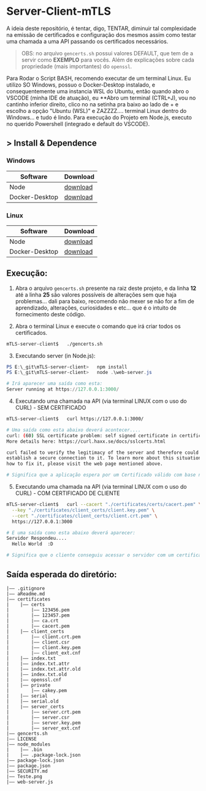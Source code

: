 # Server-Client-mTLS

A ideia deste repositório, é tentar, digo, TENTAR, diminuir tal complexidade na emissão de certificados e configuração dos mesmos assim como testar uma chamada a uma API passando os certificados necessários.

>OBS: no arquivo `gencerts.sh` possui valores DEFAULT, que tem de a servir como **EXEMPLO** para vocês. Além de explicações sobre cada propriedade (mais importantes) do `openssl`.

Para Rodar o Script BASH, recomendo executar de um terminal Linux.
Eu utilizo SO Windows, possuo o Docker-Desktop instalado, e consequentemente uma instancia WSL do Ubuntu, então quando abro o VSCODE (minha IDE de atuação), eu **Abro um terminal (CTRL+J), vou no cantinho inferior direito, clico no na setinha pra baixo ao lado de + e escolho a opção "Ubuntu (WSL)" e ZAZZZZ.... terminal Linux dentro do Windows... e tudo é lindo.
Para execução do Projeto em Node.js, executo no querido Powershell (integrado e default do VSCODE).

## > Install & Dependence
### **Windows**
| Software   | Download |
| ---       | ---      |
| Node | [download](https://nodejs.org/dist/v16.15.1/node-v16.15.1-x64.msi) |
| Docker-Desktop | [download](https://nodejs.org/dist/v16.15.1/node-v16.15.1-linux-x64.tar.xz) |

### **Linux**
| Software   | Download |
| ---       | ---      |
| Node | [download](https://nodejs.org/dist/v16.15.1/node-v16.15.1-linux-x64.tar.xz) |
| Docker-Desktop | [download](https://docs.docker.com/desktop/linux/install/) |

## Execução:

1. Abra o arquivo `gencerts.sh` presente na raiz deste projeto, e da linha **12** até a linha **25** são valores possíveis de alterações sem que haja problemas... dali para baixo, recomendo não mexer se não for a fim de aprendizado, alterações, curiosidades e etc... que é o intuito de fornecimento deste código.

2. Abra o terminal Linux e execute o comando que irá criar todos os certificados.
```bash
mTLS-server-client$   ./gencerts.sh
```

3. Executando server (in Node.js):
```powershell
PS E:\_git\mTLS-server-client>   npm install
PS E:\_git\mTLS-server-client>   node .\web-server.js 

# Irá aparecer uma saída como esta:
Server running at https://127.0.0.1:3000/
```

4. Executando uma chamada na API (via terminal LINUX com o uso do CURL) - SEM CERTIFICADO
```bash
mTLS-server-client$   curl https://127.0.0.1:3000/

# Uma saída como esta abaixo deverá acontecer....
curl: (60) SSL certificate problem: self signed certificate in certificate chain
More details here: https://curl.haxx.se/docs/sslcerts.html

curl failed to verify the legitimacy of the server and therefore could not
establish a secure connection to it. To learn more about this situation and
how to fix it, please visit the web page mentioned above.

# Significa que a aplicação espera por um Certificado válido com base na combinação de Server-CERT e CA-CERT configurado após Handshake TLS com o Servidor.
```

5. Executando uma chamada na API (via terminal LINUX com o uso do CURL) - COM CERTIFICADO DE CLIENTE
```bash
mTLS-server-client$   curl --cacert "./certificates/certs/cacert.pem" \
  --key "./certificates/client_certs/client.key.pem" \
  --cert "./certificates/client_certs/client.crt.pem" \
  https://127.0.0.1:3000

# E uma saída como esta abaixo deverá aparecer:
Servidor Respondeu....
  Hello World  :D

# Significa que o cliente conseguiu acessar o servidor com um certificado valido
```

## Saída esperada do diretório:
```
|—— .gitignore
|—— aReadme.md
|—— certificates
|    |—— certs
|        |—— 123456.pem
|        |—— 123457.pem
|        |—— ca.crt
|        |—— cacert.pem
|    |—— client_certs
|        |—— client.crt.pem
|        |—— client.csr
|        |—— client.key.pem
|        |—— client_ext.cnf
|    |—— index.txt
|    |—— index.txt.attr
|    |—— index.txt.attr.old
|    |—— index.txt.old
|    |—— openssl.cnf
|    |—— private
|        |—— cakey.pem
|    |—— serial
|    |—— serial.old
|    |—— server_certs
|        |—— server.crt.pem
|        |—— server.csr
|        |—— server.key.pem
|        |—— server_ext.cnf
|—— gencerts.sh
|—— LICENSE
|—— node_modules
|    |—— .bin
|    |—— .package-lock.json
|—— package-lock.json
|—— package.json
|—— SECURITY.md
|—— Teste.png
|—— web-server.js
```